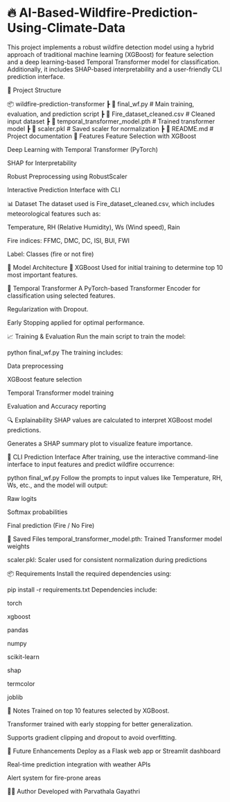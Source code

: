 # 🔥 AI-Based-Wildfire-Prediction-Using-Climate-Data
This project implements a robust wildfire detection model using a hybrid approach of traditional machine learning (XGBoost) for feature selection and a deep learning-based Temporal Transformer model for classification. Additionally, it includes SHAP-based interpretability and a user-friendly CLI prediction interface.

📁 Project Structure

📦 wildfire-prediction-transformer
┣ 📜 final_wf.py               # Main training, evaluation, and prediction script
┣ 📜 Fire_dataset_cleaned.csv  # Cleaned input dataset
┣ 📜 temporal_transformer_model.pth # Trained transformer model
┣ 📜 scaler.pkl                # Saved scaler for normalization
┣ 📜 README.md                 # Project documentation
🚀 Features
Feature Selection with XGBoost

Deep Learning with Temporal Transformer (PyTorch)

SHAP for Interpretability

Robust Preprocessing using RobustScaler

Interactive Prediction Interface with CLI

📊 Dataset
The dataset used is Fire_dataset_cleaned.csv, which includes meteorological features such as:

Temperature, RH (Relative Humidity), Ws (Wind speed), Rain

Fire indices: FFMC, DMC, DC, ISI, BUI, FWI

Label: Classes (fire or not fire)

🧠 Model Architecture
🔹 XGBoost
Used for initial training to determine top 10 most important features.

🔹 Temporal Transformer
A PyTorch-based Transformer Encoder for classification using selected features.

Regularization with Dropout.

Early Stopping applied for optimal performance.

📈 Training & Evaluation
Run the main script to train the model:



python final_wf.py
The training includes:

Data preprocessing

XGBoost feature selection

Temporal Transformer model training

Evaluation and Accuracy reporting

🔍 Explainability
SHAP values are calculated to interpret XGBoost model predictions.

Generates a SHAP summary plot to visualize feature importance.

🤖 CLI Prediction Interface
After training, use the interactive command-line interface to input features and predict wildfire occurrence:

python final_wf.py
Follow the prompts to input values like Temperature, RH, Ws, etc., and the model will output:

Raw logits

Softmax probabilities

Final prediction (Fire / No Fire)

💾 Saved Files
temporal_transformer_model.pth: Trained Transformer model weights

scaler.pkl: Scaler used for consistent normalization during predictions

📦 Requirements
Install the required dependencies using:


pip install -r requirements.txt
Dependencies include:

torch

xgboost

pandas

numpy

scikit-learn

shap

termcolor

joblib

📌 Notes
Trained on top 10 features selected by XGBoost.

Transformer trained with early stopping for better generalization.

Supports gradient clipping and dropout to avoid overfitting.

🧠 Future Enhancements
Deploy as a Flask web app or Streamlit dashboard

Real-time prediction integration with weather APIs

Alert system for fire-prone areas

👩‍💻 Author
Developed with Parvathala Gayathri

